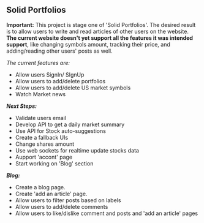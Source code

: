 ## Solid Portfolios
**Important:**
This project is stage one of 'Solid Portfolios'.
The desired result is to allow users to write and read articles of other users on the website.
**The current website doesn't yet support all the features it was intended support**, like changing symbols amount, tracking their price, and adding/reading other users' posts as well.

 *The current features are:*
 - Allow users SignIn/ SIgnUp
 - Allow users to add/delete portfolios
 - Allow users to add/delete US market symbols
 - Watch Market news

***Next Steps:***
 - Validate users email
 - Develop API to get a daily market summary
 - Use API for Stock auto-suggestions
 - Create a fallback UIs 
 - Change shares amount
 - Use web sockets for realtime update stocks data
 - Aupport 'accont'  page 
 - Start working on 'Blog' section
 
***Blog:***

 - Create a blog page.
 - Create 'add an article' page.
 - Allow users to filter posts based on labels
 - Allow users to add/delete comments
 - Allow users to like/dislike comment and posts and 'add an article' 	   pages

